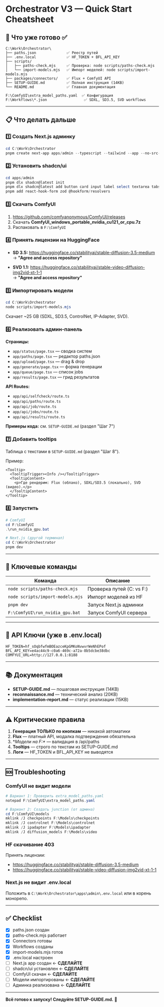 # Orchestrator V3 — Quick Start Cheatsheet

## 🎯 Что уже готово ✅

```
C:\Work\Orchestrator\
├── paths.json              ✅ Реестр путей
├── .env.local              ✅ HF_TOKEN + BFL_API_KEY
├── scripts/
│   ├── paths-check.mjs     ✅ Проверка: node scripts/paths-check.mjs
│   └── import-models.mjs   ✅ Импорт моделей: node scripts/import-models.mjs
├── packages/connectors/    ✅ Flux + ComfyUI API
├── SETUP-GUIDE.md          ✅ Полная инструкция (14KB)
└── README.md               ✅ Главная документация

F:\ComfyUI\extra_model_paths.yaml  ✅ Конфигурация
F:\Workflows\*.json                 ✅ SDXL, SD3.5, SVD workflows
```

---

## 📋 Что делать дальше

### 1️⃣ Создать Next.js админку

```powershell
cd C:\Work\Orchestrator
pnpm create next-app apps/admin --typescript --tailwind --app --no-src-dir --import-alias "@/*"
```

### 2️⃣ Установить shadcn/ui

```powershell
cd apps/admin
pnpm dlx shadcn@latest init
pnpm dlx shadcn@latest add button card input label select textarea tabs tooltip badge alert-dialog
pnpm add react-hook-form zod @hookform/resolvers
```

### 3️⃣ Скачать ComfyUI

1. https://github.com/comfyanonymous/ComfyUI/releases
2. Скачать **ComfyUI_windows_portable_nvidia_cu121_or_cpu.7z**
3. Распаковать в `F:\ComfyUI`

### 4️⃣ Принять лицензии на HuggingFace

- **SD 3.5:** https://huggingface.co/stabilityai/stable-diffusion-3.5-medium  
  → **"Agree and access repository"**

- **SVD 1.1:** https://huggingface.co/stabilityai/stable-video-diffusion-img2vid-xt-1-1  
  → **"Agree and access repository"**

### 5️⃣ Импортировать модели

```powershell
cd C:\Work\Orchestrator
node scripts/import-models.mjs
```

Скачает ~25 GB (SDXL, SD3.5, ControlNet, IP-Adapter, SVD).

### 6️⃣ Реализовать админ-панель

**Страницы:**
- `app/status/page.tsx` — сводка систем
- `app/paths/page.tsx` — редактор paths.json
- `app/upload/page.tsx` — drag & drop
- `app/generate/page.tsx` — форма генерации
- `app/queue/page.tsx` — список jobs
- `app/results/page.tsx` — грид результатов

**API Routes:**
- `app/api/selfcheck/route.ts`
- `app/api/paths/route.ts`
- `app/api/job/route.ts`
- `app/api/jobs/route.ts`
- `app/api/results/route.ts`

**Примеры кода:** см. `SETUP-GUIDE.md` (раздел "Шаг 7")

### 7️⃣ Добавить tooltips

Таблица с текстами в `SETUP-GUIDE.md` (раздел "Шаг 8").

Пример:
```tsx
<Tooltip>
  <TooltipTrigger><Info /></TooltipTrigger>
  <TooltipContent>
    <p>Где рендерим: Flux (облако), SDXL/SD3.5 (локально), SVD (видео).</p>
  </TooltipContent>
</Tooltip>
```

### 8️⃣ Запустить

```powershell
# ComfyUI
cd F:\ComfyUI
.\run_nvidia_gpu.bat

# Next.js (другой терминал)
cd C:\Work\Orchestrator
pnpm dev
```

---

## 🔑 Ключевые команды

| Команда | Описание |
|---------|----------|
| `node scripts/paths-check.mjs` | Проверка путей (C: vs F:) |
| `node scripts/import-models.mjs` | Импорт моделей из HF |
| `pnpm dev` | Запуск Next.js админки |
| `F:\ComfyUI\run_nvidia_gpu.bat` | Запуск ComfyUI сервера |

---

## 🔐 API Ключи (уже в .env.local)

```env
HF_TOKEN=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
BFL_API_KEY=e4ac44c9-c0a6-469c-a72a-8b5dcbe38dbc
COMFYUI_URL=http://127.0.0.1:8188
```

---

## 📚 Документация

- **SETUP-GUIDE.md** — пошаговая инструкция (14KB)
- **reconnaissance.md** — технический анализ (20KB)
- **implementation-report.md** — статус реализации (15KB)

---

## ⚠️ Критические правила

1. **Генерация ТОЛЬКО по кнопкам** — никакой автоматики
2. **Flux** — платный API, модалка подтверждения обязательна
3. **Модели на F:\** — валидация в /api/paths
4. **Tooltips** — строго по текстам из SETUP-GUIDE.md
5. **Логи** — HF_TOKEN и BFL_API_KEY не выводятся

---

## 🆘 Troubleshooting

### ComfyUI не видит модели

```powershell
# Вариант 1: Проверить extra_model_paths.yaml
notepad F:\ComfyUI\extra_model_paths.yaml

# Вариант 2: Создать junction (от админа)
cd F:\ComfyUI\models
mklink /J checkpoints F:\Models\checkpoints
mklink /J controlnet F:\Models\controlnet
mklink /J ipadapter F:\Models\ipadapter
mklink /J diffusion_models F:\Models\video
```

### HF скачивание 403

Принять лицензии:
- https://huggingface.co/stabilityai/stable-diffusion-3.5-medium
- https://huggingface.co/stabilityai/stable-video-diffusion-img2vid-xt-1-1

### Next.js не видит .env.local

Положить в `C:\Work\Orchestrator\apps\admin\.env.local` или в корень монорепо.

---

## ✅ Checklist

- [x] paths.json создан
- [x] paths-check.mjs работает
- [x] Connectors готовы
- [x] Workflows созданы
- [x] import-models.mjs готов
- [x] .env.local настроен
- [ ] Next.js app создан ← **СДЕЛАЙТЕ**
- [ ] shadcn/ui установлен ← **СДЕЛАЙТЕ**
- [ ] ComfyUI скачан ← **СДЕЛАЙТЕ**
- [ ] Модели импортированы ← **СДЕЛАЙТЕ**
- [ ] Админка реализована ← **СДЕЛАЙТЕ**

---

**Всё готово к запуску! Следуйте SETUP-GUIDE.md.** 🚀
